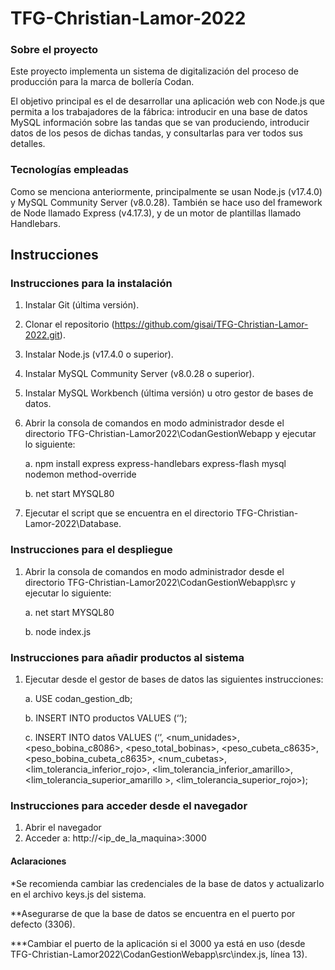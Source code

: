 # TFG-Christian-Lamor-2022

### Sobre el proyecto
Este proyecto implementa un sistema de digitalización del proceso de producción para la marca de bollería Codan.

El objetivo principal es el de desarrollar una aplicación web con Node.js que permita a los trabajadores de la fábrica: introducir en una base de datos MySQL información sobre las tandas que se van produciendo, introducir datos de los pesos de dichas tandas, y consultarlas para ver todos sus detalles.

### Tecnologías empleadas
Como se menciona anteriormente, principalmente se usan Node.js (v17.4.0) y MySQL Community Server (v8.0.28). También se hace uso del framework de Node llamado Express (v4.17.3), y de un motor de plantillas llamado Handlebars.


## Instrucciones
### Instrucciones para la instalación
1. Instalar Git (última versión).
2. Clonar el repositorio (https://github.com/gisai/TFG-Christian-Lamor-2022.git).
3. Instalar Node.js (v17.4.0 o superior).
4. Instalar MySQL Community Server (v8.0.28 o superior).
5. Instalar MySQL Workbench (última versión) u otro gestor de bases de datos.
6. Abrir la consola de comandos en modo administrador desde el directorio TFG-Christian-Lamor2022\CodanGestionWebapp y ejecutar lo siguiente:

	a. npm install express express-handlebars express-flash mysql nodemon method-override
	
	b. net start MYSQL80
	
7. Ejecutar el script que se encuentra en el directorio TFG-Christian-Lamor-2022\Database.

### Instrucciones para el despliegue
1. Abrir la consola de comandos en modo administrador desde el directorio TFG-Christian-Lamor2022\CodanGestionWebapp\src y ejecutar lo siguiente:

	a. net start MYSQL80
	
	b. node index.js
	
### Instrucciones para añadir productos al sistema
1. Ejecutar desde el gestor de bases de datos las siguientes instrucciones:

	a. USE codan_gestion_db;
	
	b. INSERT INTO productos VALUES (‘<producto>’);
	
	c. INSERT INTO datos VALUES (‘<producto>’, <num_unidades>, <peso_bobina_c8086>, <peso_total_bobinas>, <peso_cubeta_c8635>, <peso_bobina_cubeta_c8635>, <num_cubetas>, <lim_tolerancia_inferior_rojo>, <lim_tolerancia_inferior_amarillo>, <lim_tolerancia_superior_amarillo >, <lim_tolerancia_superior_rojo>);
	
### Instrucciones para acceder desde el navegador
1. Abrir el navegador
2. Acceder a: http://<ip_de_la_maquina>:3000

#### Aclaraciones
*Se recomienda cambiar las credenciales de la base de datos y actualizarlo en el archivo keys.js del sistema.

**Asegurarse de que la base de datos se encuentra en el puerto por defecto (3306).

***Cambiar el puerto de la aplicación si el 3000 ya está en uso (desde TFG-Christian-Lamor2022\CodanGestionWebapp\src\index.js, línea 13).
